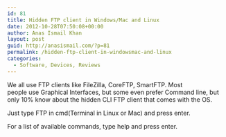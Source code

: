 ```yaml
---
id: 81
title: Hidden FTP client in Windows/Mac and Linux
date: 2012-10-28T07:50:08+00:00
author: Anas Ismail Khan
layout: post
guid: http://anasismail.com/?p=81
permalink: /hidden-ftp-client-in-windowsmac-and-linux
categories:
  - Software, Devices, Reviews
---
```

We all use FTP clients like FileZilla, CoreFTP, SmartFTP. Most people use Graphical Interfaces, but some even prefer Command line, but only 10% know about the hidden CLI FTP client that comes with the OS.

Just type FTP in cmd(Terminal in Linux or Mac) and press enter.

For a list of available commands, type help and press enter.

&nbsp;
